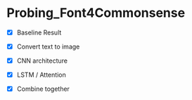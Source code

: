 # Probing_Font4Commonsense

- [x] Baseline Result

- [x] Convert text to image

- [x] CNN architecture

- [x] LSTM / Attention

- [x] Combine together

